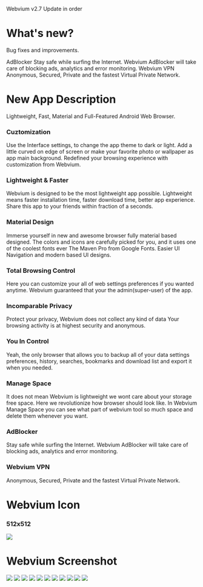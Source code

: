 Webvium v2.7 Update in order

# What's new?
Bug fixes and improvements.

AdBlocker
Stay safe while surfing the Internet. Webvium AdBlocker will take care of blocking ads, analytics and error monitoring.
Webvium VPN
Anonymous, Secured, Private and the fastest Virtual Private Network.

# New App Description

Lightweight, Fast, Material and Full-Featured Android Web Browser.

### Cuztomization
Use the Interface settings, to change the app theme to dark or light. Add a little curved on edge of screen or make your favorite photo or wallpaper as app main background. Redefined your browsing experience with customization from Webvium.

### Lightweight & Faster
Webvium is designed to be the most lightweight app possible. Lightweight means faster installation time, faster download time, better app experience. Share this app to your friends within fraction of a seconds.

### Material Design
Immerse yourself in new and awesome browser fully material based designed. The colors and icons are carefully picked for you, and it uses one of the coolest fonts ever The Maven Pro from Google Fonts. Easier UI Navigation and modern based UI designs.

### Total Browsing Control
Here you can customize your all of web settings preferences if you wanted anytime. Webvium guaranteed that your the admin(super-user) of the app.

### Incomparable Privacy
Protect your privacy, Webvium does not collect any kind of data Your browsing activity is at highest security and anonymous.

### You In Control
Yeah, the only browser that allows you to backup all of your data settings preferences, history, searches, bookmarks and download list and export it when you needed.

### Manage Space
It does not mean Webvium is lightweight we wont care about your storage free space. Here we revolutionize how browser should look like. In Webvium Manage Space you can see what part of webvium tool so much space and delete them whenever you want.

### AdBlocker
Stay safe while surfing the Internet. Webvium AdBlocker will take care of blocking ads, analytics and error monitoring.

### Webvium VPN
Anonymous, Secured, Private and the fastest Virtual Private Network.

# Webvium Icon

### 512x512
![](https://mrepol742.github.io/images/webvium-icon-high.png)

# Webvium Screenshot

![](https://mrepol742.github.io/images/webvium-splashscreen.png)
![](https://mrepol742.github.io/images/webvium-main-light.png)
![](https://mrepol742.github.io/images/webvium-main-dark.png)
![](https://mrepol742.github.io/images/webvium-main-menu.png)
![](https://mrepol742.github.io/images/webvium-settings.png)
![](https://mrepol742.github.io/images/webvium-manage-space.png)
![](https://mrepol742.github.io/images/webvium-main-light-land.png)
![](https://mrepol742.github.io/images/webvium-main-dark-land.png)
![](https://mrepol742.github.io/images/webvium-main-menu-land.png)
![](https://mrepol742.github.io/images/webvium-settings-land.png)
![](https://mrepol742.github.io/images/webvium-manage-space-land.png)
